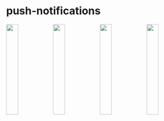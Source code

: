 # push-notifications
<img src="https://i.imgur.com/eQKj7PE.png" width=25% height=25%><img src="https://i.imgur.com/UrI4DSH.png" width=25% height=25%><img src="https://i.imgur.com/ioBANG7.png" width=25% height=25%><img src="https://i.imgur.com/sryvu6p.png" width=25% height=25%>
